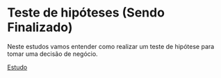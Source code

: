 # Teste de hipóteses (Sendo Finalizado)
Neste estudos vamos entender como realizar um teste de hipótese para tomar uma decisão de negócio.

[Estudo](https://medium.com/@bortolotti.email/teste-de-hip%C3%B3tese-63dc0c77cfd5)
